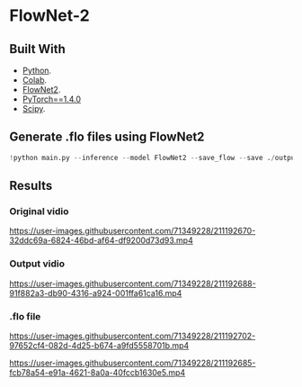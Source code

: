# FlowNet-2

## Built With

* [Python](https://www.python.org/).
* [Colab](https://colab.research.google.com/).
* [FlowNet2](https://drive.google.com/file/d/1hF8vS6YeHkx3j2pfCeQqqZGwA_PJq_Da/view).
* [PyTorch==1.4.0](https://pytorch.org/)
* [Scipy](https://docs.scipy.org/doc/scipy/).

## Generate .flo files using FlowNet2
```Python
!python main.py --inference --model FlowNet2 --save_flow --save ./output --inference_dataset ImagesFromFolder --inference_dataset_root ./frames/ --resume ./Flow.tar
```

## Results 
### Original vidio
https://user-images.githubusercontent.com/71349228/211192670-32ddc69a-6824-46bd-af64-df9200d73d93.mp4

### Output vidio
https://user-images.githubusercontent.com/71349228/211192688-91f882a3-db90-4316-a924-001ffa61ca16.mp4

### .flo file 
 
https://user-images.githubusercontent.com/71349228/211192702-97652cf4-082d-4d25-b674-a9fd5558701b.mp4











https://user-images.githubusercontent.com/71349228/211192685-fcb78a54-e91a-4621-8a0a-40fccb1630e5.mp4


